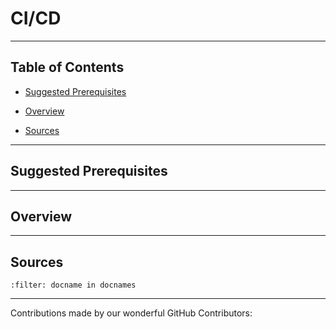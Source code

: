 # CI/CD 

---

## Table of Contents

- [Suggested Prerequisites](#Suggested-Prerequisites)

- [Overview](#Overview)

- [Sources](#Sources)

---

## Suggested Prerequisites

---

## Overview

---

## Sources

```{bibliography} references.bib
:filter: docname in docnames
```

---

Contributions made by our wonderful GitHub Contributors: 